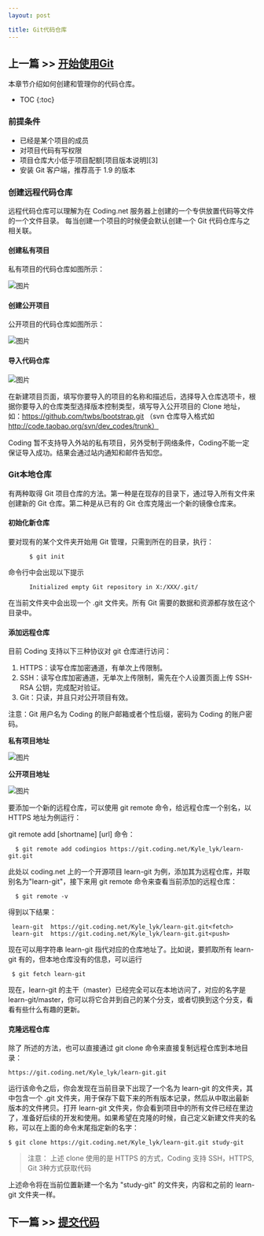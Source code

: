 ```yaml
---
layout: post

title: Git代码仓库
---
```



## 上一篇 >> [开始使用Git](/help/doc/git/getting-started.html)

本章节介绍如何创建和管理你的代码仓库。

* TOC
{:toc}

### 前提条件

 -  已经是某个项目的成员
 -  对项目代码有写权限
 -  项目仓库大小低于项目配额[项目版本说明][3]
 -  安装 Git 客户端，推荐高于 1.9 的版本
 
### 创建远程代码仓库

远程代码仓库可以理解为在 Coding.net 服务器上创建的一个专供放置代码等文件的一个文件目录。 每当创建一个项目的时候便会默认创建一个 Git 代码仓库与之相关联。

#### 创建私有项目

私有项目的代码仓库如图所示：

 ![图片](https://dn-coding-net-production-pp.qbox.me/c261f410-09bd-4bb4-bb27-eef4bcf6965d.png) 

#### 创建公开项目

公开项目的代码仓库如图所示：

 ![图片](https://dn-coding-net-production-pp.qbox.me/bfbd0905-bf7f-4ce7-98c4-bcb13451a938.png) 

#### 导入代码仓库

 ![图片](https://dn-coding-net-production-pp.qbox.me/4035d6c0-83a6-43eb-b274-1ac0d601a6f0.png) 

在新建项目页面，填写你要导入的项目的名称和描述后，选择导入仓库选项卡，根据你要导入的仓库类型选择版本控制类型，填写导入公开项目的 Clone 地址，
如：https://github.com/twbs/bootstrap.git （svn 仓库导入格式如 http://code.taobao.org/svn/dev_codes/trunk） 

Coding 暂不支持导入外站的私有项目，另外受制于网络条件，Coding不能一定保证导入成功。结果会通过站内通知和邮件告知您。

### Git本地仓库

有两种取得 Git 项目仓库的方法。第一种是在现存的目录下，通过导入所有文件来创建新的 Git 仓库。第二种是从已有的 Git 仓库克隆出一个新的镜像仓库来。

#### 初始化新仓库

要对现有的某个文件夹开始用 Git 管理，只需到所在的目录，执行：
         
          $ git init

命令行中会出现以下提示

          Initialized empty Git repository in X:/XXX/.git/

在当前文件夹中会出现一个 .git 文件夹。所有 Git 需要的数据和资源都存放在这个目录中。


#### 添加远程仓库

目前 Coding 支持以下三种协议对 git 仓库进行访问：

1) HTTPS：读写仓库加密通道，有单次上传限制。
2) SSH：读写仓库加密通道，无单次上传限制，需先在个人设置页面上传 SSH-RSA 公钥，完成配对验证。
3) Git：只读，并且只对公开项目有效。

注意：Git 用户名为 Coding 的账户邮箱或者个性后缀，密码为 Coding 的账户密码。

**私有项目地址**

 ![图片](https://dn-coding-net-production-pp.qbox.me/c0ad92a5-9bf5-4d35-b2f6-7bc4feabd5c7.png) 


**公开项目地址**


 ![图片](https://dn-coding-net-production-pp.qbox.me/e7babea4-4dff-4152-a2c4-ba684a97401a.png) 


要添加一个新的远程仓库，可以使用 git remote 命令，给远程仓库一个别名，以HTTPS 地址为例运行： 

git remote add [shortname] [url] 命令：
      
      $ git remote add codingios https://git.coding.net/Kyle_lyk/learn-git.git

此处以 coding.net 上的一个开源项目 learn-git 为例，添加其为远程仓库，并取别名为"learn-git"，接下来用 git remote 命令来查看当前添加的远程仓库：

      $ git remote -v 

得到以下结果：

     learn-git  https://git.coding.net/Kyle_lyk/learn-git.git<fetch>
     learn-git  https://git.coding.net/Kyle_lyk/learn-git.git<push>

现在可以用字符串 learn-git 指代对应的仓库地址了。比如说，要抓取所有 learn-git 有的，但本地仓库没有的信息，可以运行 

     $ git fetch learn-git

现在，learn-git 的主干（master）已经完全可以在本地访问了，对应的名字是 learn-git/master，你可以将它合并到自己的某个分支，或者切换到这个分支，看看有些什么有趣的更新。

####  克隆远程仓库

除了  所述的方法，也可以直接通过 git clone 命令来直接复制远程仓库到本地目录：

    https://git.coding.net/Kyle_lyk/learn-git.git

运行该命令之后，你会发现在当前目录下出现了一个名为 learn-git 的文件夹，其中包含一个 .git 文件夹，用于保存下载下来的所有版本记录，然后从中取出最新版本的文件拷贝。打开 learn-git 文件夹，你会看到项目中的所有文件已经在里边了，准备好后续的开发和使用。如果希望在克隆的时候，自己定义新建文件夹的名称，可以在上面的命令末尾指定新的名字：

    $ git clone https://git.coding.net/Kyle_lyk/learn-git.git study-git

> 注意： 上述 clone 使用的是 HTTPS 的方式，Coding 支持 SSH，HTTPS, Git 3种方式获取代码

上述命令将在当前位置新建一个名为 "study-git" 的文件夹，内容和之前的 learn-git 文件夹一样。


## 下一篇 >> [提交代码](/help/doc/git/push.html)